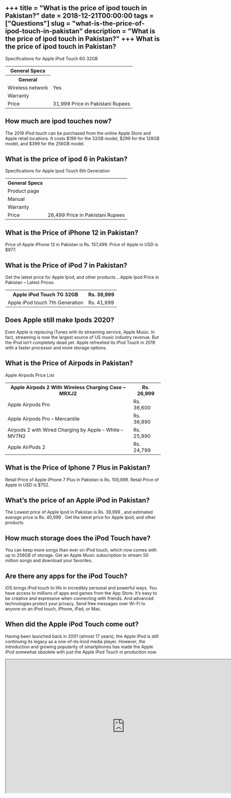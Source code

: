 +++
title = "What is the price of ipod touch in Pakistan?"
date = 2018-12-21T00:00:00
tags = ["Questions"]
slug = "what-is-the-price-of-ipod-touch-in-pakistan"
description = "What is the price of ipod touch in Pakistan?"
+++
What is the price of ipod touch in Pakistan?
--------------------------------------------

Specifications for Apple iPod Touch 6G 32GB

<table><tr><th>General Specs</th></tr><tr><th>General</th></tr><tr><td>Wireless network</td><td>Yes</td></tr><tr><td>Warranty</td><td></td></tr><tr><td>Price</td><td>31,999 Price in Pakistani Rupees</td></tr></table>

How much are ipod touches now?
------------------------------

The 2019 iPod touch can be purchased from the online Apple Store and Apple retail locations. It costs $199 for the 32GB model, $299 for the 128GB model, and $399 for the 256GB model.

What is the price of ipod 6 in Pakistan?
----------------------------------------

Specifications for Apple Ipod Touch 6th Generation

<table><tr><th>General Specs</th></tr><tr><td>Product page</td><td></td></tr><tr><td>Manual</td><td></td></tr><tr><td>Warranty</td><td></td></tr><tr><td>Price</td><td>26,499 Price in Pakistani Rupees</td></tr></table>

What is the Price of iPhone 12 in Pakistan?
-------------------------------------------

Price of Apple iPhone 12 in Pakistan is Rs. 157,499. Price of Apple in USD is $977.

What is the Price of iPod 7 in Pakistan?
----------------------------------------

Get the latest price for Apple Ipod, and other products….Apple Ipod Price in Pakistan – Latest Prices.

<table><tr><th>Apple iPod Touch 7G 32GB</th><th>Rs. 39,999</th></tr><tr><td>Apple iPod touch 7th Generation</td><td>Rs. 41,999</td></tr></table>

Does Apple still make Ipods 2020?
---------------------------------

Even Apple is replacing iTunes with its streaming service, Apple Music. In fact, streaming is now the largest source of US music industry revenue. But the iPod isn’t completely dead yet. Apple refreshed its iPod Touch in 2019 with a faster processor and more storage options.

What is the Price of Airpods in Pakistan?
-----------------------------------------

Apple Airpods Price List

<table><tr><th>Apple Airpods 2 With Wireless Charging Case – MRXJ2</th><th>Rs. 26,999</th></tr><tr><td>Apple Airpods Pro</td><td>Rs. 36,600</td></tr><tr><td>Apple Airpods Pro – Mercantile</td><td>Rs. 36,890</td></tr><tr><td>Airpods 2 with Wired Charging by Apple – White – MV7N2</td><td>Rs. 25,990</td></tr><tr><td>Apple AirPods 2</td><td>Rs. 24,799</td></tr></table>

What is the Price of Iphone 7 Plus in Pakistan?
-----------------------------------------------

Retail Price of Apple iPhone 7 Plus in Pakistan is Rs. 100,899. Retail Price of Apple in USD is $752.

What’s the price of an Apple iPod in Pakistan?
----------------------------------------------

The Lowest price of Apple Ipod in Pakistan is Rs. 39,999 , and estimated average price is Rs. 40,999 . Get the latest price for Apple Ipod, and other products.

How much storage does the iPod Touch have?
------------------------------------------

You can keep more songs than ever on iPod touch, which now comes with up to 256GB of storage. Get an Apple Music subscription to stream 50 million songs and download your favorites.

Are there any apps for the iPod Touch?
--------------------------------------

iOS brings iPod touch to life in incredibly personal and powerful ways. You have access to millions of apps and games from the App Store. It’s easy to be creative and expressive when connecting with friends. And advanced technologies protect your privacy. Send free messages over Wi-Fi to anyone on an iPod touch, iPhone, iPad, or Mac.

When did the Apple iPod Touch come out?
---------------------------------------

Having been launched back in 2001 (almost 17 years), the Apple iPod is still continuing its legacy as a one-of-its-kind media player. However, the introduction and growing popularity of smartphones has made the Apple iPod somewhat obsolete with just the Apple iPod Touch in production now.

<iframe allow="accelerometer; autoplay; clipboard-write; encrypted-media; gyroscope; picture-in-picture" allowfullscreen="" class="__youtube_prefs__  epyt-is-override  no-lazyload" data-no-lazy="1" data-origheight="433" data-origwidth="770" data-skipgform_ajax_framebjll="" height="433" id="_ytid_78954" loading="lazy" src="https://www.youtube.com/embed/8f8dJMWZSVA?enablejsapi=1&autoplay=0&cc_load_policy=0&cc_lang_pref=&iv_load_policy=1&loop=0&modestbranding=0&rel=1&fs=1&playsinline=0&autohide=2&theme=dark&color=red&controls=1&" title="YouTube player" width="770"></iframe>